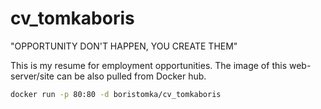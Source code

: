 # cv_tomkaboris
"OPPORTUNITY DON'T HAPPEN, YOU CREATE THEM"

This is my resume for employment opportunities. 
The image of this web-server/site can be also pulled from Docker hub.

```bash
docker run -p 80:80 -d boristomka/cv_tomkaboris
```
